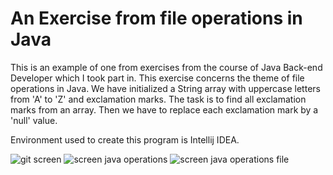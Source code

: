 # An Exercise from file operations in Java

This is an example of one from exercises from the course of Java Back-end Developer which I took part in.
This exercise concerns the theme of file operations in Java.
We have initialized a String array with uppercase letters from 'A' to 'Z' and exclamation marks.
The task is to find all exclamation marks from an array. Then we have to replace each exclamation mark by a 'null' value.

Environment used to create this program is Intellij IDEA.

![git screen](https://github.com/DominikSmo/File-operations/assets/147718259/572be2b7-5a95-4f23-9a51-4e3c5f09fdf8)
![screen java operations](https://github.com/DominikSmo/File-operations/assets/147718259/5c7bf27f-2bcc-42bc-83dd-dd8da1f5e9dc)
![screen java operations file](https://github.com/DominikSmo/File-operations/assets/147718259/91d50fc6-0b74-455b-bd15-456f8f83d941)


